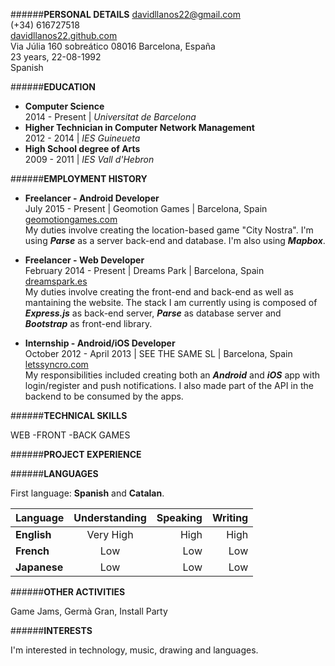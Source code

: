 ######**PERSONAL DETAILS**
<i class="fa fa-envelope-o fa-lg"></i> davidllanos22@gmail.com  
<i class="fa fa-phone fa-lg"></i> (+34) 616727518  
<i class="fa fa-laptop fa-lg"></i> [davidllanos22.github.com](davidllanos22.github.com)  
<i class="fa fa-home fa-lg"></i> Via Júlia 160 sobreático 08016 Barcelona, España  
<i class="fa fa-calendar fa-lg"></i> 23 years, 22-08-1992  
<i class="fa fa-globe fa-lg"></i> Spanish  

######**EDUCATION**
* **Computer Science**  
2014 - Present | *Universitat de Barcelona*  
* **Higher Technician in Computer Network Management**  
2012 - 2014 | *IES Guineueta*  
* **High School degree of Arts**  
2009 - 2011 | *IES Vall d'Hebron*  

######**EMPLOYMENT HISTORY**
* **Freelancer - Android Developer**  
July 2015 - Present | Geomotion Games | Barcelona, Spain [geomotiongames.com](geomotiongames.com)  
My duties involve creating the location-based game "City Nostra". I'm using ***Parse*** as a server back-end and database. I'm also using ***Mapbox***.

* **Freelancer - Web Developer**  
February 2014 - Present | Dreams Park | Barcelona, Spain [dreamspark.es](dreamspark.es)  
My duties involve creating the front-end and back-end as well as mantaining the website. The stack I am currently using is composed of ***Express.js*** as back-end server, ***Parse*** as database server and ***Bootstrap*** as front-end library.

* **Internship - Android/iOS Developer**  
October 2012 - April 2013 | SEE THE SAME SL | Barcelona, Spain [letssyncro.com](letssyncro.com)  
My responsibilities included creating both an ***Android*** and ***iOS*** app with login/register and push notifications. I also made part of the API in the backend to be consumed by the apps.

######**TECHNICAL SKILLS**

WEB
  -FRONT
  -BACK
GAMES
   
######**PROJECT EXPERIENCE**

######**LANGUAGES**

First language: **Spanish** and **Catalan**.

| Language     | Understanding | Speaking  | Writing |
| -------------|:-------------:| ---------:|--------:|
| **English**  | Very High     |   High    |  High   |
| **French**   | Low           |    Low    |   Low   |
| **Japanese** | Low           |    Low    |   Low   |

######**OTHER ACTIVITIES**

Game Jams, Germà Gran, Install Party

######**INTERESTS**

I'm interested in technology, music, drawing and languages.

